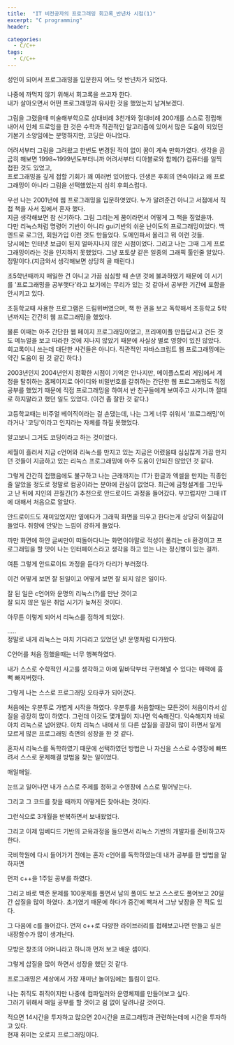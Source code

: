 ```yaml
---
title:  "IT 비전공자의 프로그래밍 회고록_반년차 시점(1)"
excerpt: "C programming"
header:

categories:
  - C/C++
tags:
  - C/C++
---
```


성인이 되어서 프로그래밍을 입문한지 어느 덧 반년차가 되었다.  
  
나중에 까먹지 않기 위해서 회고록을 쓰고자 한다.  
내가 살아오면서 어떤 프로그래밍과 유사한 것을 했었는지 남겨보겠다.  
  
그림을 그렸을때 미술해부학으로 상대비례 3천개와 절대비례 200개를 스스로 정립해내어서 인체 드로잉을 한 것은 수학과 직관적인 알고리즘에 있어서 많은 도움이 되었던 기본기 소양임에는 분명하지만, 코딩은 아니었다.  
  
  
어려서부터 그림을 그려왔고 한번도 변경된 적이 없이 꿈이 계속 만화가였다. 생각을 곰곰히 해보면 1998~1999년도부터니까 어려서부터 디아블로와 함께(?) 컴퓨터를 일찍 접한 것도 있었고,  
프로그래밍을 깊게 접할 기회가 꽤 여러번 있어왔다. 인생은 후회의 연속이라고 왜 프로그래밍이 아니라 그림을 선택했었는지 심히 후회스럽다.  
  
  
우선 나는 2001년에 웹 프로그래밍을 입문하엿었다. 누가 알려준건 아니고 서점에서 직접 책을 사서 집에서 혼자 했다.  
지금 생각해보면 참 신기하다. 그림 그리는게 꿈이라면서 어떻게 그 책을 짚었을까.  
다만 리눅스처럼 명령어 기반이 아니라 gui기반의 쉬운 난이도의 프로그래밍이었다. 백 엔드로 로그인, 회원가입 이런 것도 만들었다. 도메인파서 올리고 뭐 이런 것들.  
당시에는 인터넷 보급이 된지 얼마지나지 않은 시점이었다. 그리고 나는 그때 그게 프로그래밍이라는 것을 인지하지 못했었다. 그냥 포토샾 같은 일종의 그래픽 툴인줄 알았다. 정말이다.(지금와서 생각해보면 상당히 골 때린다.)  
  
  
초5학년때까지 매일한 건 아니고 가끔 심심할 때 손댄 것에 불과하였기 때문에 이 시기를 '프로그래밍을 공부햇다'라고 보기에는 무리가 있는 것 같아서 공부한 기간에 포함을 안시키고 있다.  
  
  
초등학교때 사용한 프로그램은 드림위버였으며, 책 한 권을 보고 독학해서 초등학교 5학년까지는 간간히 웹 프로그래밍을 했었다.  
  
물론 이때는 아주 간단한 웹 페이지 프로그래밍이었고, 프리메이플 만듭답시고 건든 것도 메뉴얼을 보고 따라한 것에 지나지 않았기 때문에 사실상 별로 영향이 있진 않았다. 회고록이니 쓰는데 대단한 사건들은 아니다.  직관적인 자바스크립트 웹 프로그래밍에는 약간 도움이 된 것 같긴 하다.)  
  
  
2003년인지 2004년인지 정확한 시점이 기억은 안나지만, 메이플스토리 게임에서 계정을 탈취하는 홈페이지로 아이디와 비밀번호를 갈취하는 간단한 웹 프로그래밍도 직접 공부를 했었기 때문에 직접 프로그래밍을 하여서 반 친구들에게 보여주고 사기니까 절대로 하지말라고 했던 일도 있었다. (이건 좀 잘한 것 같다.)  
  
  
고등학교때는 비주얼 베이직이라는 걸 손댔는데, 나는 그게 너무 쉬워서 '프로그래밍'이라거나 '코딩'이라고 인지라는 자체를 하질 못했었다.  
  
알고보니 그거도 코딩이라고 하는 것이었다.  

세월이 흘러서 지금 c언어와 리눅스를 만지고 있는 지금은 어렸을때 심심찮게 가끔 만지던 것들이 지금하고 있는 리눅스 프로그래밍에 아주 도움이 안되진 않았던 것 같다.  
  
  
그렇게 간간히 접했음에도 불구하고 나는 근래까지는 IT가 한글과 엑셀을 만지는 직종인 줄 알았을 정도로 정말로 컴공이라는 분야에 관심이 없었다. 최근에 금형설계를 그만두고 난 뒤에 지인의 끈질긴(?) 추천으로 안드로이드 과정을 들어갔다. 부끄럽지만 그때 IT에 대해서 처음으로 알았다.  
  
안드로이드도 재미있었지만 옆에다가 그래픽 화면을 띄우고 한다는게 상당히 이질감이 들었다. 취향에 안맞는 느낌이 강하게 들었다.  
  
까만 화면에 하얀 글씨만이 떠돌아다니는 화면이야말로 적성이 풀리는 cli 환경이고 프로그래밍을 할 맛이 나는 인터페이스라고 생각을 하고 있는 나는 정신병이 있는 걸까.  


여튼 그렇게 안드로이드 과정을 듣다가 다리가 부러졌다.  
  
이건 어떻게 보면 잘 된일이고 어떻게 보면 잘 되지 않은 일이다.  
  
  
잘 된 일은 c언어와 운명의 리눅스(?)를 만난 것이고  
잘 되지 않은 일은 취업 시기가 늦쳐진 것이다.  
  
아무튼 이렇게 되어서 리눅스를 접하게 되었다.  
  
.....  
정말로 내게 리눅스는 마치 기다리고 있었던 냥! 운명처럼 다가왔다.  
  
C언어를 처음 접했을때는 너무 행복하였다.  
  
내가 스스로 수학적인 사고를 생각하고 아예 밑바닥부터 구현해낼 수 있다는 매력에 흠뻑 빠져버렸다.  
  
그렇게 나는 스스로 프로그래밍 오타쿠가 되어갔다.  
  
  
처음에는 우분투로 가볍게 시작을 하였다. 우분투를 처음할때는 모든것이 처음이라서 삽질을 굉장히 많이 하였다. 그런데 이것도 몇개월이 지나면 익숙해진다. 익숙해지자 바로 아치 리눅스로 넘어왔다. 아치 리눅스 내에서 또 다른 삽질을 굉장히 많이 하면서 알게 모르게 많은 프로그래밍 측면의 성장을 한 것 같다.  
  
  
혼자서 리눅스를 독학하였기 때문에 선택하였던 방법은 나 자신을 스스로 수영장에 빠뜨려서 스스로 문제해결 방법을 찾는 일이었다.  
  
  
매일매일.  
  
  
눈뜨고 일어나면 내가 스스로 주제를 정하고 수영장에 스스로 밀어넣는다.  
  

그리고 그 코드를 찾을 때까지 어떻게든 찾아내는 것이다.  

  
그런식으로 3개월을 반복하면서 보내왔었다.  
  
그리고 이제 임베디드 기반의 교육과정을 들으면서 리눅스 기반의 개발자를 준비하고자 한다.  
  
  
국비학원에 다시 들어가기 전에는 혼자 c언어를 독학하였는데 내가 공부를 한 방법을 말하자면  
  
  
먼저 c++을 1주일 공부를 하였다.  
  
그리고 바로 백준 문제를 100문제를 풀면서 남의 풀이도 보고 스스로도 풀어보고 20일간 삽질을 많이 하였다. 초기였기 때문에 하다가 중간에 빡쳐서 그냥 낮잠을 잔 적도 있다.  
  
  
그 다음에 c를 들어갔다. 먼저 c++로 다양한 라이브러리를 접해보고나면 만들고 싶은 내장함수가 많이 생겨난다.  
  
  
모방은 창조의 어머니라고 하니까 먼저 보고 배운 셈이다.  
  
  
그렇게 삽질을 많이 하면서 성장을 했던 것 같다.  
  
  
프로그래밍은 세상에서 가장 재미난 놀이임에는 틀림이 없다.  
  
나는 취직도 취직이지만 나중에 컴파일러와 운영체제를 만들어보고 싶다.  
그러기 위해서 매일 공부를 할 것이고 쉼 없이 달려나갈 것이다.  
  
  
적으면 14시간을 투자하고 많으면 20시간을 프로그래밍과 관련하는데에 시간을 투자하고 있다.  
현재 취미는 오로지 프로그래밍이다.  
  
  



